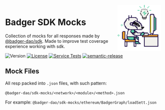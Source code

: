 <div> 
  <img align="right" src="docs/images/badger.png" height="150" />
</div>

# Badger SDK Mocks

Collection of mocks for all responses made by [@badger-dao/sdk](https://www.npmjs.com/package/@badger-dao/sdk).
Made to improve test coverage experience working with sdk.

![Version](https://img.shields.io/npm/v/@badger-dao/sdk-mocks)
[![License](https://img.shields.io/npm/l/@badger-dao/sdk-mocks)](https://opensource.org/licenses/MIT)
[![Service Tests](https://github.com/Badger-Finance/badger-sdk/actions/workflows/test.yml/badge.svg)](https://github.com/Badger-Finance/badger-sdk/actions/workflows/test.yml)
[![semantic-release](https://img.shields.io/badge/semantic--release-angular-e10079?logo=semantic-release)](https://github.com/semantic-release/semantic-release)

## Mock Files

All resp packed into `.json` files, with such pattern:

`@badger-dao/sdk-mocks/<network>/<module>/<method>.json`

For example: `@badger-dao/sdk-mocks/ethereum/BadgerGraph/loadSett.json`
